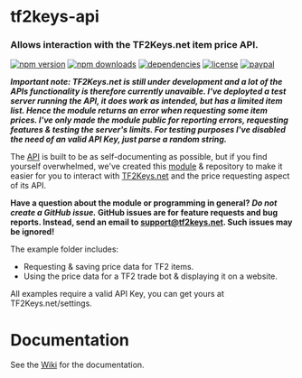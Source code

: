 # tf2keys-api
### Allows interaction with the TF2Keys.net item price API.
[![npm version](https://img.shields.io/npm/v/tf2keys-api.svg)](https://npmjs.com/package/tf2keys-api)
[![npm downloads](https://img.shields.io/npm/dm/tf2keys-api.svg)](https://npmjs.com/package/tf2keys-api)
[![dependencies](https://img.shields.io/david/SnaBe/node-tf2keys-api.svg)](https://david-dm.org/SnaBe/node-tf2keys-api)
[![license](https://img.shields.io/npm/l/tf2keys-api.svg)](https://github.com/SnaBe/node-tf2keys-api/blob/master/LICENSE)
[![paypal](https://img.shields.io/badge/paypal-donate-yellow.svg)](https://www.paypal.me/snabe)

**_Important note: TF2Keys.net is still under development and a lot of the APIs functionality is therefore currently unavaible. I've deployted a test server running the API, it does work as intended, but has a limited item list. Hence the module returns an error when requesting some item prices. I've only made the module public for reporting errors, requesting features & testing the server's limits. For testing purposes I've disabled the need of an valid API Key, just parse a random string._**

The [API](http://tf2keys.net/api) is built to be as self-documenting as possible, but if you find yourself overwhelmed, we've created this [module](https://www.npmjs.com/package/tf2keys-api) & repository to make it easier for you to interact with [TF2Keys.net](http://tf2keys.net) and the price requesting aspect of its API.

**Have a question about the module or programming in general? *Do not create a GitHub issue.* GitHub issues are for feature requests and bug reports. Instead, send an email to support@tf2keys.net. Such issues may be ignored!**
 
The example folder includes: 
- Requesting & saving price data for TF2 items. 
- Using the price data for a TF2 trade bot & displaying it on a website.

All examples require a valid API Key, you can get yours at TF2Keys.net/settings. 

# Documentation
See the [Wiki](https://github.com/SnaBe/node-tf2keys-api/wiki) for the documentation.
